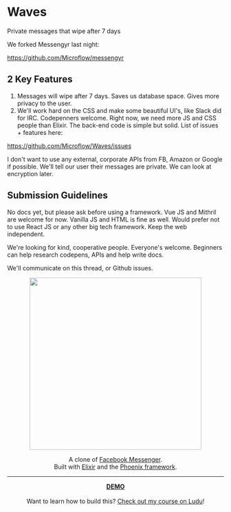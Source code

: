 # Waves

Private messages that wipe after 7 days

We forked Messengyr last night:

https://github.com/Microflow/messengyr

## 2 Key Features

1. Messages will wipe after 7 days. Saves us database space. Gives more privacy to the user.
2. We'll work hard on the CSS and make some beautiful UI's, like Slack did for IRC. Codepenners welcome. Right now, we need more JS and CSS people than Elixir. The back-end code is simple but solid.
List of issues + features here:

https://github.com/Microflow/Waves/issues

I don't want to use any external, corporate APIs from FB, Amazon or Google if possible. We'll tell our user their messages are private. We can look at encryption later.

## Submission Guidelines

No docs yet, but please ask before using a framework. Vue JS and Mithril are welcome for now. Vanilla JS and HTML is fine as well. Would prefer not to use React JS or any other big tech framework. Keep the web independent.

We're looking for kind, cooperative people. Everyone's welcome. Beginners can help research codepens, APIs and help write docs.

We'll communicate on this thread, or Github issues.

<p align="center">
 <a href="https://messengyr.herokuapp.com">
  <img src="https://cloud.githubusercontent.com/assets/2598660/23702379/3f268fe6-03fb-11e7-822d-46a85e43bc4e.png" width="400" />
 </a>
</p>

<p align="center">
A clone of <a href="http://messenger.com">Facebook Messenger</a>. <br>
Built with <a href="http://elixir-lang.org">Elixir</a> and the <a href="http://www.phoenixframework.org">Phoenix framework</a>.
</p>


----

<p align="center">
 <a href="https://messengyr.herokuapp.com">
 <strong>DEMO</strong>
 </a>
 <br><br>
 Want to learn how to build this?
 <a href="https://www.ludu.co/course/discover-elixir-phoenix">Check out my course on Ludu</a>!
</p>
